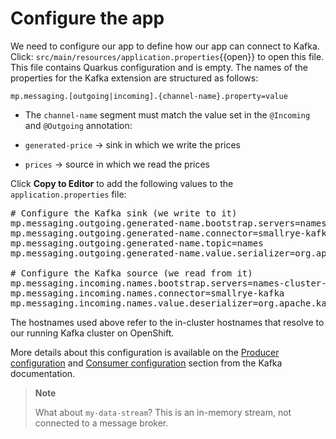 # Configure the app

We need to configure our app to define how our app can connect to Kafka. Click: `src/main/resources/application.properties`{{open}} to open this file. This file contains Quarkus configuration and is empty. The names of the properties for the Kafka extension are structured as follows:

`mp.messaging.[outgoing|incoming].{channel-name}.property=value`

  - The `channel-name` segment must match the value set in the `@Incoming` and `@Outgoing` annotation:

  - `generated-price` → sink in which we write the prices

  - `prices` → source in which we read the prices

Click **Copy to Editor** to add the following values to the `application.properties` file:

<pre class="file" data-filename="./src/main/resources/application.properties" data-target="replace">
# Configure the Kafka sink (we write to it)
mp.messaging.outgoing.generated-name.bootstrap.servers=names-cluster-kafka-bootstrap.kafka.svc.cluster.local:9092
mp.messaging.outgoing.generated-name.connector=smallrye-kafka
mp.messaging.outgoing.generated-name.topic=names
mp.messaging.outgoing.generated-name.value.serializer=org.apache.kafka.common.serialization.StringSerializer

# Configure the Kafka source (we read from it)
mp.messaging.incoming.names.bootstrap.servers=names-cluster-kafka-bootstrap.kafka.svc.cluster.local:9092
mp.messaging.incoming.names.connector=smallrye-kafka
mp.messaging.incoming.names.value.deserializer=org.apache.kafka.common.serialization.StringDeserializer
</pre>

The hostnames used above refer to the in-cluster hostnames that resolve to our running Kafka cluster on OpenShift.

More details about this configuration is available on the [Producer
configuration](https://kafka.apache.org/documentation/#producerconfigs) and [Consumer
configuration](https://kafka.apache.org/documentation/#consumerconfigs) section from the Kafka documentation.

> **Note**
> 
> What about `my-data-stream`? This is an in-memory stream, not connected to a message broker.

